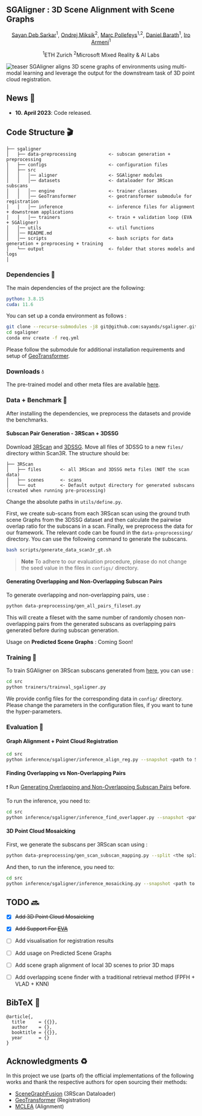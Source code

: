 ## SGAligner : 3D Scene Alignment with Scene Graphs
<div align='center'>

<a href="https://sayands.github.io/">Sayan Deb Sarkar</a><sup>1</sup>, <a href="https://miksik.co.uk/">Ondrej Miksik</a><sup>2</sup>, <a href="https://people.inf.ethz.ch/marc.pollefeys/">Marc Pollefeys</a><sup>1,2</sup>, <a href="https://www.linkedin.com/in/d%C3%A1niel-bar%C3%A1th-3a489092/">Daniel Barath</a><sup>1</sup>, <a href="https://ir0.github.io/">Iro Armeni</a><sup>1</sup>

<sup>1</sup>ETH Zurich <sup>2</sup>Microsoft Mixed Reality & AI Labs

</div>

![teaser](https://sayands.github.io/sgaligner/static/images/teaser.png)
SGAligner aligns 3D scene graphs of environments using multi-modal learning and leverage the output for the downstream task of 3D point cloud registration.

## News :newspaper:

* **10. April 2023**: Code released.

## Code Structure :clapper:

```
├── sgaligner
│   ├── data-preprocessing            <- subscan generation + preprocessing
│   ├── configs                       <- configuration files
│   ├── src
│   │   │── aligner                   <- SGAligner modules
│   │   │── datasets                  <- dataloader for 3RScan subscans
│   │   │── engine                    <- trainer classes
│   │   │── GeoTransformer            <- geotransformer submodule for registration
│   │   │── inference                 <- inference files for alignment + downstream applications
│   │   │── trainers                  <- train + validation loop (EVA + SGAligner)
│   │── utils                         <- util functions
│   │── README.md                    
│   │── scripts                       <- bash scripts for data generation + preprocesing + training
│   └── output                        <- folder that stores models and logs
│
```

### Dependencies :memo:

The main dependencies of the project are the following:
```yaml
python: 3.8.15
cuda: 11.6
```
You can set up a conda environment as follows :
```bash
git clone --recurse-submodules -j8 git@github.com:sayands/sgaligner.git
cd sgaligner
conda env create -f req.yml
```

Please follow the submodule for additional installation requirements and setup of [GeoTransformer](https://github.com/sayands/GeoTransformer).

### Downloads :droplet:
The pre-trained model and other meta files are available [here](https://drive.google.com/drive/folders/1elqdbYD5T2686r42lcUHE6SyiFnDsZur?usp=sharing).

### Data + Benchmark :hammer:
After installing the dependencies, we preprocess the datasets and provide the benchmarks. 

#### Subscan Pair Generation - 3RScan + 3DSSG
Download [3RScan](https://github.com/WaldJohannaU/3RScan) and [3DSSG](https://3dssg.github.io/). Move all files of 3DSSG to a new ``files/`` directory within Scan3R. The structure should be:

```
├── 3RScan
│   ├── files       <- all 3RScan and 3DSSG meta files (NOT the scan data)  
│   ├── scenes      <- scans
│   └── out         <- Default output directory for generated subscans (created when running pre-processing)
```

Change the absolute paths in ``utils/define.py``.

First, we create sub-scans from each 3RScan scan using the ground truth scene Graphs from the 3DSSG dataset and then calculate the pairwise overlap ratio for the subscans in a scan. Finally, we preprocess the data for our framework. The relevant code can be found in the ``data-preprocessing/`` directory. You can use the following command to generate the subscans.

```bash
bash scripts/generate_data_scan3r_gt.sh
```
> __Note__ To adhere to our evaluation procedure, please do not change the seed value in the files in ``configs/`` directory. 

#### Generating Overlapping and Non-Overlapping Subscan Pairs
To generate overlapping and non-overlapping pairs, use : 

```bash
python data-preprocessing/gen_all_pairs_fileset.py
```
This will create a fileset with the same number of randomly chosen non-overlapping pairs from the generated subscans as overlapping pairs generated before during subscan generation.

Usage on **Predicted Scene Graphs** : Coming Soon! 

### Training :bullettrain_side:
To train SGAligner on 3RScan subscans generated from [here](#data--benchmark-hammer), you can use :

```bash
cd src
python trainers/trainval_sgaligner.py
```
We provide config files for the corresponding data in ``config/`` directory. Please change the parameters in the configuration files, if you want to tune the hyper-parameters.

### Evaluation :vertical_traffic_light:
#### Graph Alignment + Point Cloud Registration

```bash
cd src
python inference/sgaligner/inference_align_reg.py --snapshot <path to SGAligner trained model> --reg_snapshot <path to GeoTransformer model trained on 3DMatch>
```

#### Finding Overlapping vs Non-Overlapping Pairs
:heavy_exclamation_mark: Run [Generating Overlapping and Non-Overlapping Subscan Pairs](#Generating-Overlapping-and-Non-Overlapping-Subscan-Pairs) before.

To run the inference, you need to:

```bash
cd src
python inference/sgaligner/inference_find_overlapper.py --snapshot <path to SGAligner trained model> --reg_snapshot <path to GeoTransformer model trained on 3DMatch>
```

#### 3D Point Cloud Mosaicking
First, we generate the subscans per 3RScan scan using : 

```bash
python data-preprocessing/gen_scan_subscan_mapping.py --split <the split you want to generate the mapping for>
```

And then, to run the inference, you need to:

```bash
cd src
python inference/sgaligner/inference_mosaicking.py --snapshot <path to SGAligner trained model> --reg_snapshot <path to GeoTransformer model trained on 3DMatch>
```

## TODO :soon:
- [X] ~~Add 3D Point Cloud Mosaicking~~
- [X] ~~Add Support For [EVA](https://github.com/cambridgeltl/eva)~~
- [ ] Add visualisation for registration results
- [ ] Add usage on Predicted Scene Graphs
- [ ] Add scene graph alignment of local 3D scenes to prior 3D maps
- [ ] Add overlapping scene finder with a traditional retrieval method (FPFH + VLAD + KNN)


## BibTeX :pray:
```
@article{,
  title     = {{}},
  author    = {},
  booktitle = {{}},
  year      = {}
}
```
## Acknowledgments :recycle:
In this project we use (parts of) the official implementations of the following works and thank the respective authors for open sourcing their methods: 

- [SceneGraphFusion](https://github.com/ShunChengWu/3DSSG) (3RScan Dataloader)
- [GeoTransformer](https://github.com/qinzheng93/GeoTransformer) (Registration)
- [MCLEA](https://github.com/lzxlin/MCLEA) (Alignment)
